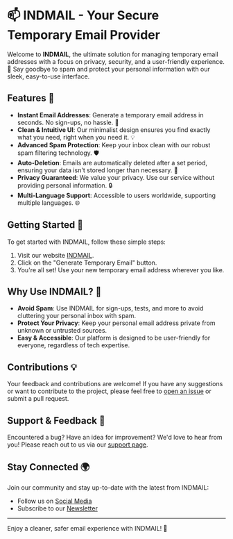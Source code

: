 # 📫 INDMAIL - Your Secure Temporary Email Provider

Welcome to **INDMAIL**, the ultimate solution for managing temporary email addresses with a focus on privacy, security, and a user-friendly experience. 🌟 Say goodbye to spam and protect your personal information with our sleek, easy-to-use interface.

## Features 🚀

- **Instant Email Addresses**: Generate a temporary email address in seconds. No sign-ups, no hassle. 💌
- **Clean & Intuitive UI**: Our minimalist design ensures you find exactly what you need, right when you need it. 💡
- **Advanced Spam Protection**: Keep your inbox clean with our robust spam filtering technology. 🛡️
- **Auto-Deletion**: Emails are automatically deleted after a set period, ensuring your data isn't stored longer than necessary. 🔄
- **Privacy Guaranteed**: We value your privacy. Use our service without providing personal information. 🔒
- **Multi-Language Support**: Accessible to users worldwide, supporting multiple languages. 🌐

## Getting Started 🌈

To get started with INDMAIL, follow these simple steps:

1. Visit our website [INDMAIL](#).
2. Click on the "Generate Temporary Email" button.
3. You're all set! Use your new temporary email address wherever you like.

## Why Use INDMAIL? 🤔

- **Avoid Spam**: Use INDMAIL for sign-ups, tests, and more to avoid cluttering your personal inbox with spam.
- **Protect Your Privacy**: Keep your personal email address private from unknown or untrusted sources.
- **Easy & Accessible**: Our platform is designed to be user-friendly for everyone, regardless of tech expertise.

## Contributions 💡

Your feedback and contributions are welcome! If you have any suggestions or want to contribute to the project, please feel free to [open an issue](#) or submit a pull request.

## Support & Feedback 📢

Encountered a bug? Have an idea for improvement? We'd love to hear from you! Please reach out to us via our [support page](#).

## Stay Connected 🌍

Join our community and stay up-to-date with the latest from INDMAIL:

- Follow us on [Social Media](#)
- Subscribe to our [Newsletter](#)

---

Enjoy a cleaner, safer email experience with INDMAIL! 🎉